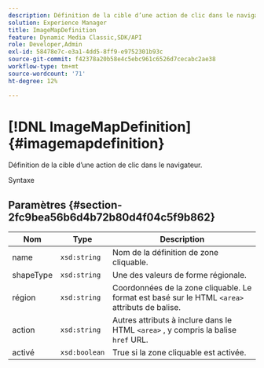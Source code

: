 ```yaml
---
description: Définition de la cible d’une action de clic dans le navigateur.
solution: Experience Manager
title: ImageMapDefinition
feature: Dynamic Media Classic,SDK/API
role: Developer,Admin
exl-id: 58478e7c-e3a1-4dd5-8ff9-e9752301b93c
source-git-commit: f42378a20b58e4c5ebc961c6526d7cecabc2ae38
workflow-type: tm+mt
source-wordcount: '71'
ht-degree: 12%

---
```


# [!DNL ImageMapDefinition]{#imagemapdefinition}

Définition de la cible d’une action de clic dans le navigateur.

Syntaxe

## Paramètres {#section-2fc9bea56b6d4b72b80d4f04c5f9b862}

| Nom | Type | Description |
|---|---|---|
| name | `xsd:string` | Nom de la définition de zone cliquable. |
| shapeType | `xsd:string` | Une des valeurs de forme régionale. |
| région | `xsd:string` | Coordonnées de la zone cliquable. Le format est basé sur le HTML `<area>` attributs de balise. |
| action | `xsd:string` | Autres attributs à inclure dans le HTML `<area>` , y compris la balise `href` URL. |
| activé | `xsd:boolean` | True si la zone cliquable est activée. |
